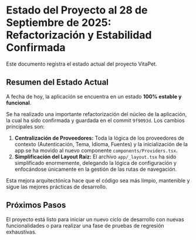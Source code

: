# Estado del Proyecto al 28 de Septiembre de 2025: Refactorización y Estabilidad Confirmada

Este documento registra el estado actual del proyecto VitaPet.

## Resumen del Estado Actual

A fecha de hoy, la aplicación se encuentra en un estado **100% estable y funcional**. 

Se ha realizado una importante refactorización del núcleo de la aplicación, la cual ha sido confirmada y guardada en el commit `9f9093d`. Los cambios principales son:

1.  **Centralización de Proveedores:** Toda la lógica de los proveedores de contexto (Autenticación, Tema, Idioma, Fuentes) y la inicialización de la app se ha movido al nuevo componente `components/Providers.tsx`.
2.  **Simplificación del Layout Raíz:** El archivo `app/_layout.tsx` ha sido simplificado enormemente, delegando la lógica de configuración y enfocándose únicamente en la gestión de las rutas de navegación.

Esta mejora arquitectónica hace que el código sea más limpio, mantenible y sigue las mejores prácticas de desarrollo.

## Próximos Pasos

El proyecto está listo para iniciar un nuevo ciclo de desarrollo con nuevas funcionalidades o para realizar una fase de pruebas de regresión exhaustivas.
